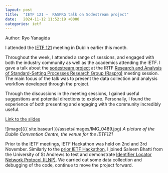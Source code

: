 ```yaml
---
layout: post
title:  "IETF 121 —  RASPRG talk on Sodestream project"
date:   2024-11-12 11:52:19 +0000
categories: ietf
---
```

Author: Ryo Yanagida

I attended the [IETF 121](https://datatracker.ietf.org/meeting/121/proceedings)
meeting in Dublin earlier this month.

Throughout the week, I attended a range of sessions, and engaged with both 
the industry community as well as the academics attending the IETF. 
I gave a talk about the [sodestream project](https://sodestream.github.io) at the IRTF [Research and Analysis 
of Standard-Setting Processes Research Group (Rasprg)](https://datatracker.ietf.org/group/rasprg/about/) meeting session.
The main focus of the talk was to present the data collection and analysis workflow 
developed through the project. 

Through the discussions in the meeting sessions, I gained useful suggestions and 
potential directions to explore. Personally, I found the experience of both 
presenting and engaging with the community incredibly useful. 

[Link to the slides](/assets/slides/2024-11-08-IETF121-RASPRG-sodestream.pdf)

![image]({{ site.baseurl }}/assets/images/IMG_0489.jpg)
*A picture of the Dublin Convention Centre, the venue for the IETF121*

Prior to the IETF meetings, IETF Hackathon was held on 2nd and 3rd November. 
Similarly to the [prior IETF Hackathon](https://ilnp.cs.st-andrews.ac.uk//freebsd/20231105-ietf118_hackathon/), I joined Saleem Bhatti from 
the University of St Andrews to test and demonstrate [Identifier Locator Network Protocol (ILNP)](https://ilnp.cs.st-andrews.ac.uk//). 
We carried out some data collection and debugging of the code, continue to move the project forward. 

